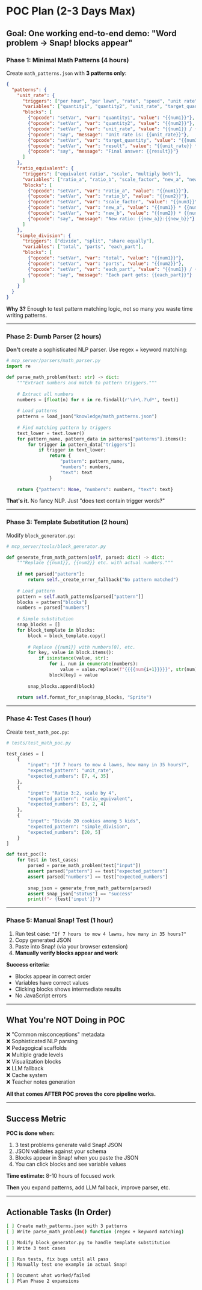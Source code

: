 
# POC Plan (2-3 Days Max)

## **Goal:** One working end-to-end demo: "Word problem → Snap! blocks appear"

### **Phase 1: Minimal Math Patterns (4 hours)**

Create `math_patterns.json` with **3 patterns only**:

```json
{
  "patterns": {
    "unit_rate": {
      "triggers": ["per hour", "per lawn", "rate", "speed", "unit rate"],
      "variables": ["quantity1", "quantity2", "unit_rate", "target_quantity", "result"],
      "blocks": [
        {"opcode": "setVar", "var": "quantity1", "value": "{{num1}}"},
        {"opcode": "setVar", "var": "quantity2", "value": "{{num2}}"},
        {"opcode": "setVar", "var": "unit_rate", "value": "{{num1}} / {{num2}}"},
        {"opcode": "say", "message": "Unit rate is: {{unit_rate}}"},
        {"opcode": "setVar", "var": "target_quantity", "value": "{{num3}}"},
        {"opcode": "setVar", "var": "result", "value": "{{unit_rate}} * {{num3}}"},
        {"opcode": "say", "message": "Final answer: {{result}}"}
      ]
    },
    "ratio_equivalent": {
      "triggers": ["equivalent ratio", "scale", "multiply both"],
      "variables": ["ratio_a", "ratio_b", "scale_factor", "new_a", "new_b"],
      "blocks": [
        {"opcode": "setVar", "var": "ratio_a", "value": "{{num1}}"},
        {"opcode": "setVar", "var": "ratio_b", "value": "{{num2}}"},
        {"opcode": "setVar", "var": "scale_factor", "value": "{{num3}}"},
        {"opcode": "setVar", "var": "new_a", "value": "{{num1}} * {{num3}}"},
        {"opcode": "setVar", "var": "new_b", "value": "{{num2}} * {{num3}}"},
        {"opcode": "say", "message": "New ratio: {{new_a}}:{{new_b}}"}
      ]
    },
    "simple_division": {
      "triggers": ["divide", "split", "share equally"],
      "variables": ["total", "parts", "each_part"],
      "blocks": [
        {"opcode": "setVar", "var": "total", "value": "{{num1}}"},
        {"opcode": "setVar", "var": "parts", "value": "{{num2}}"},
        {"opcode": "setVar", "var": "each_part", "value": "{{num1}} / {{num2}}"},
        {"opcode": "say", "message": "Each part gets: {{each_part}}"}
      ]
    }
  }
}
```

**Why 3?** Enough to test pattern matching logic, not so many you waste time writing patterns.

---

### **Phase 2: Dumb Parser (2 hours)**

**Don't** create a sophisticated NLP parser. Use regex + keyword matching:

```python
# mcp_server/parsers/math_parser.py
import re

def parse_math_problem(text: str) -> dict:
    """Extract numbers and match to pattern triggers."""
    
    # Extract all numbers
    numbers = [float(n) for n in re.findall(r'\d+\.?\d*', text)]
    
    # Load patterns
    patterns = load_json("knowledge/math_patterns.json")
    
    # Find matching pattern by triggers
    text_lower = text.lower()
    for pattern_name, pattern_data in patterns["patterns"].items():
        for trigger in pattern_data["triggers"]:
            if trigger in text_lower:
                return {
                    "pattern": pattern_name,
                    "numbers": numbers,
                    "text": text
                }
    
    return {"pattern": None, "numbers": numbers, "text": text}
```

**That's it.** No fancy NLP. Just "does text contain trigger words?"

---

### **Phase 3: Template Substitution (2 hours)**

Modify `block_generator.py`:

```python
# mcp_server/tools/block_generator.py

def generate_from_math_pattern(self, parsed: dict) -> dict:
    """Replace {{num1}}, {{num2}} etc. with actual numbers."""
    
    if not parsed["pattern"]:
        return self._create_error_fallback("No pattern matched")
    
    # Load pattern
    pattern = self.math_patterns[parsed["pattern"]]
    blocks = pattern["blocks"]
    numbers = parsed["numbers"]
    
    # Simple substitution
    snap_blocks = []
    for block_template in blocks:
        block = block_template.copy()
        
        # Replace {{num1}} with numbers[0], etc.
        for key, value in block.items():
            if isinstance(value, str):
                for i, num in enumerate(numbers):
                    value = value.replace(f"{{{{num{i+1}}}}}", str(num))
                block[key] = value
        
        snap_blocks.append(block)
    
    return self.format_for_snap(snap_blocks, "Sprite")
```

---

### **Phase 4: Test Cases (1 hour)**

Create `test_math_poc.py`:

```python
# tests/test_math_poc.py

test_cases = [
    {
        "input": "If 7 hours to mow 4 lawns, how many in 35 hours?",
        "expected_pattern": "unit_rate",
        "expected_numbers": [7, 4, 35]
    },
    {
        "input": "Ratio 3:2, scale by 4",
        "expected_pattern": "ratio_equivalent",
        "expected_numbers": [3, 2, 4]
    },
    {
        "input": "Divide 20 cookies among 5 kids",
        "expected_pattern": "simple_division",
        "expected_numbers": [20, 5]
    }
]

def test_poc():
    for test in test_cases:
        parsed = parse_math_problem(test["input"])
        assert parsed["pattern"] == test["expected_pattern"]
        assert parsed["numbers"] == test["expected_numbers"]
        
        snap_json = generate_from_math_pattern(parsed)
        assert snap_json["status"] == "success"
        print(f"✓ {test['input']}")
```

---

### **Phase 5: Manual Snap! Test (1 hour)**

1. Run test case: `"If 7 hours to mow 4 lawns, how many in 35 hours?"`
2. Copy generated JSON
3. Paste into Snap! (via your browser extension)
4. **Manually verify blocks appear and work**

**Success criteria:**
- Blocks appear in correct order
- Variables have correct values
- Clicking blocks shows intermediate results
- No JavaScript errors

---

## What You're **NOT** Doing in POC

❌ "Common misconceptions" metadata  
❌ Sophisticated NLP parsing  
❌ Pedagogical scaffolds  
❌ Multiple grade levels  
❌ Visualization blocks  
❌ LLM fallback  
❌ Cache system  
❌ Teacher notes generation  

**All that comes AFTER POC proves the core pipeline works.**

---

## Success Metric

**POC is done when:**
1. 3 test problems generate valid Snap! JSON
2. JSON validates against your schema
3. Blocks appear in Snap! when you paste the JSON
4. You can click blocks and see variable values

**Time estimate:** 8-10 hours of focused work

**Then** you expand patterns, add LLM fallback, improve parser, etc.

---

## Actionable Tasks (In Order)

```bash
[ ] Create math_patterns.json with 3 patterns
[ ] Write parse_math_problem() function (regex + keyword matching)

[ ] Modify block_generator.py to handle template substitution
[ ] Write 3 test cases

[ ] Run tests, fix bugs until all pass
[ ] Manually test one example in actual Snap!

[ ] Document what worked/failed
[ ] Plan Phase 2 expansions
```
